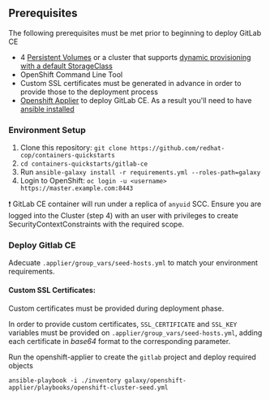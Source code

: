 ## Prerequisites

The following prerequisites must be met prior to beginning to deploy GitLab CE

* 4 [Persistent Volumes](https://docs.openshift.com/container-platform/3.11/architecture/additional_concepts/storage.html) or a cluster that supports [dynamic provisioning with a default StorageClass](https://docs.openshift.com/container-platform/3.11/install_config/storage_examples/storage_classes_dynamic_provisioning.html)
* OpenShift Command Line Tool
* Custom SSL certificates must be generated in advance in order to provide those to the deployment process
* [Openshift Applier](https://github.com/redhat-cop/openshift-applier/) to deploy GitLab CE. As a result you'll need to have [ansible installed](http://docs.ansible.com/ansible/latest/intro_installation.html)


### Environment Setup

1. Clone this repository: `git clone https://github.com/redhat-cop/containers-quickstarts`
2. `cd containers-quickstarts/gitlab-ce`
3. Run `ansible-galaxy install -r requirements.yml --roles-path=galaxy`
4. Login to OpenShift: `oc login -u <username> https://master.example.com:8443`

:heavy_exclamation_mark: GitLab CE container will run under a replica of `anyuid` SCC. Ensure you are logged into the Cluster (step 4) with an user with privileges to create SecurityContextConstraints with the required scope.

### Deploy Gitlab CE

Adecuate `.applier/group_vars/seed-hosts.yml` to match your environment requirements.

#### Custom SSL Certificates:

Custom certificates must be provided during deployment phase.

In order to provide custom certificates, `SSL_CERTIFICATE` and `SSL_KEY` variables must be provided on `.applier/group_vars/seed-hosts.yml`, adding each certificate in *base64* format to the corresponding parameter.

Run the openshift-applier to create the `gitlab` project and deploy required objects
```
ansible-playbook -i ./inventory galaxy/openshift-applier/playbooks/openshift-cluster-seed.yml
```
